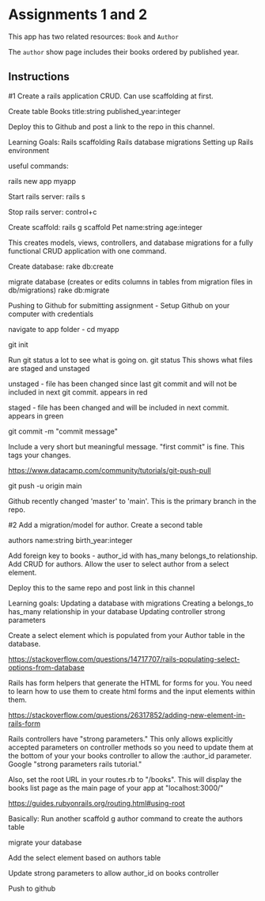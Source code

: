 # Assignments 1 and 2

This app has two related resources: `Book` and `Author`

The `author` show page includes their books ordered by published year.

## Instructions


#1
Create a rails application CRUD. Can use scaffolding at first. 

Create table Books
title:string
published_year:integer

Deploy this to Github and post a link to the repo in this channel. 

Learning Goals:
Rails scaffolding
Rails database migrations
Setting up Rails environment

useful commands:

rails new app myapp

Start rails server:
rails s

Stop rails server:
control+c

Create scaffold:
rails g scaffold Pet name:string age:integer

This creates models, views, controllers, and database migrations for a fully functional CRUD application with one command.

Create database:
rake db:create

migrate database (creates or edits columns in tables from migration files in db/migrations)
rake db:migrate

Pushing to Github for submitting assignment -
Setup Github on your computer with credentials

navigate to app folder - 
cd myapp

git init

Run git status a lot to see what is going on.
git status 
This shows what files are staged and unstaged

unstaged - 
file has been changed since last git commit and will not be included in next git commit. appears in red

staged - file has been changed and will be included in next commit. appears in green

git commit -m "commit message"

Include a very short but meaningful message. "first commit" is fine. This tags your changes.

https://www.datacamp.com/community/tutorials/git-push-pull

git push -u origin main

Github recently changed 'master' to 'main'. This is the primary branch in the repo.

#2
Add a migration/model for author. Create a second table

authors
name:string
birth_year:integer

Add foreign key to books - author_id with has_many belongs_to relationship. Add CRUD for authors. Allow the user to select author from a select element.

Deploy this to the same repo and post link in this channel

Learning goals:
Updating a database with migrations
Creating a belongs_to has_many relationship in your database
Updating controller strong parameters

Create a select element which is populated from your Author table in the database.

https://stackoverflow.com/questions/14717707/rails-populating-select-options-from-database

Rails has form helpers that generate the HTML for forms for you. You need to learn how to use them to create html forms and the input elements within them.

https://stackoverflow.com/questions/26317852/adding-new-element-in-rails-form

Rails controllers have "strong parameters." This only allows explicitly accepted parameters on controller methods so you need to update them at the bottom of your your books controller to allow the :author_id parameter. Google "strong parameters rails tutorial."

Also, set the root URL in your routes.rb to "/books". This will display the books list page as the main page of your app at "localhost:3000/"

https://guides.rubyonrails.org/routing.html#using-root

Basically:
Run another scaffold g author command to create the authors table

migrate your database

Add the select element based on authors table

Update strong parameters to allow author_id on books controller

Push to github

